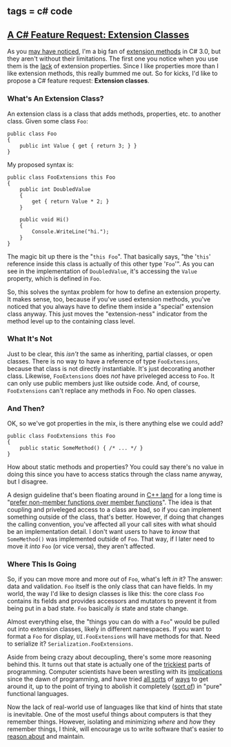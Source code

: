 tags = c# code
---

## [A C# Feature Request: Extension Classes](http://journal.stuffwithstuff.com/2008/04/10/a-c-feature-request-extension-classes/ "A C# Feature Request: Extension Classes")

As you [may have noticed](http://journal.stuffwithstuff.com/2008/02/09/c-extension-methods-not-just-for-breakfast/), I'm a big fan of [extension methods](http://msdn2.microsoft.com/en-us/library/bb383977.aspx) in C#
3.0, but they aren't without their limitations. The first one you notice when
you use them is the [lack][47] of extension properties. Since I like
properties more than I like extension methods, this really bummed me out. So
for kicks, I'd like to propose a C# feature request: **Extension classes**.

   [47]: http://weblogs.asp.net/scottgu/archive/2007/03/13/new-orcas-language-feature-extension-methods.aspx#2019379

### What's An Extension Class?

An extension class is a class that adds methods, properties, etc. to another
class. Given some class `Foo`:



    public class Foo
    {
        public int Value { get { return 3; } }
    }

My proposed syntax is:



    public class FooExtensions this Foo
    {
        public int DoubledValue
        {
            get { return Value * 2; }
        }

        public void Hi()
        {
            Console.WriteLine("hi.");
        }
    }

The magic bit up there is the "`this Foo`". That basically says, "the '`this`'
reference inside this class is actually of this other type '`Foo`'". As you
can see in the implementation of `DoubledValue`, it's accessing the `Value`
property, which is defined in `Foo`.

So, this solves the syntax problem for how to define an extension property. It
makes sense, too, because if you've used extension methods, you've noticed
that you always have to define them inside a "special" extension class anyway.
This just moves the "extension-ness" indicator from the method level up to the
containing class level.

### What It's Not

Just to be clear, this _isn't_ the same as inheriting, partial classes, or
open classes. There is no way to have a reference of type `FooExtensions`,
because that class is not directly instantiable. It's just decorating another
class. Likewise, `FooExtensions` does _not_ have priveleged access to `Foo`.
It can only use public members just like outside code. And, of course,
`FooExtensions` can't replace any methods in Foo. No open classes.

### And Then?

OK, so we've got properties in the mix, is there anything else we could add?



    public class FooExtensions this Foo
    {
        public static SomeMethod() { /* ... */ }
    }

How about static methods and properties? You could say there's no value in
doing this since you have to access statics through the class name anyway, but
I disagree.

A design guideline that's been floating around in [C++ land](http://www.amazon.com/dp/0201924889) for a long
time is "[prefer non-member functions over member functions][49]". The idea is
that coupling and priveleged access to a class are bad, so if you can
implement something outside of the class, that's better. However, if doing
that changes the calling convention, you've affected all your call sites with
what should be an implementation detail. I don't want users to have to _know_
that `SomeMethod()` was implemented outside of `Foo`. That way, if I later
need to move it _into_ `Foo` (or vice versa), they aren't affected.

   [49]: http://www.aristeia.com/effective-c++_frames.html

### Where This Is Going

So, if you can move more and more _out_ of `Foo`, what's left _in_ it? The
answer: data and validation. `Foo` itself is the only class that can have
fields. In my world, the way I'd like to design classes is like this: the core
class `Foo` contains its fields and provides accessors and mutators to prevent
it from being put in a bad state. `Foo` basically _is_ state and state change.

Almost everything else, the "things you can do with a `Foo`" would be pulled
out into extension classes, likely in different namespaces. If you want to
format a `Foo` for display, `UI.FooExtensions` will have methods for that.
Need to serialize it? `Serialization.FooExtensions`.

Aside from being crazy about decoupling, there's some more reasoning behind
this. It turns out that state is actually one of the [trickiest](http://en.wikipedia.org/wiki/Side_effect_%28computer_science%29) parts of
programming. Computer scientists have been wrestling with its
[implications](http://en.wikipedia.org/wiki/Memoization) since the dawn of programming, and have tried [all
sorts](http://en.wikipedia.org/wiki/Purely_functional) of [ways](http://www.haskell.org/) to get around it, up to the point of trying to
abolish it completely ([sort of](http://www.haskell.org/tutorial/monads.html)) in "pure" functional languages.


Now the lack of real-world use of languages like that kind of hints that state
is inevitable. One of the most useful things about computers is that they
remember things. However, isolating and minimizing _where_ and _how_ they
remember things, I think, will encourage us to write software that's easier to
[reason about](http://en.wikipedia.org/wiki/Referential_transparency_%28computer_science%29) and maintain.

